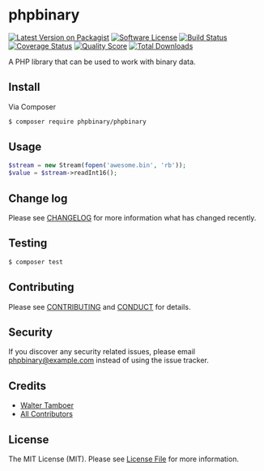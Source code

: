 # phpbinary

[![Latest Version on Packagist][ico-version]][link-packagist]
[![Software License][ico-license]](LICENSE.md)
[![Build Status][ico-travis]][link-travis]
[![Coverage Status][ico-scrutinizer]][link-scrutinizer]
[![Quality Score][ico-code-quality]][link-code-quality]
[![Total Downloads][ico-downloads]][link-downloads]

A PHP library that can be used to work with binary data.

## Install

Via Composer

``` bash
$ composer require phpbinary/phpbinary
```

## Usage

``` php
$stream = new Stream(fopen('awesome.bin', 'rb'));
$value = $stream->readInt16();
```

## Change log

Please see [CHANGELOG](CHANGELOG.md) for more information what has changed recently.

## Testing

``` bash
$ composer test
```

## Contributing

Please see [CONTRIBUTING](CONTRIBUTING.md) and [CONDUCT](CONDUCT.md) for details.

## Security

If you discover any security related issues, please email phpbinary@example.com instead of using the issue tracker.

## Credits

- [Walter Tamboer][link-author]
- [All Contributors][link-contributors]

## License

The MIT License (MIT). Please see [License File](LICENSE.md) for more information.

[ico-version]: https://img.shields.io/packagist/v/phpbinary/phpbinary.svg?style=flat-square
[ico-license]: https://img.shields.io/badge/license-MIT-brightgreen.svg?style=flat-square
[ico-travis]: https://img.shields.io/travis/phpbinary/phpbinary/master.svg?style=flat-square
[ico-scrutinizer]: https://img.shields.io/scrutinizer/coverage/g/phpbinary/phpbinary.svg?style=flat-square
[ico-code-quality]: https://img.shields.io/scrutinizer/g/phpbinary/phpbinary.svg?style=flat-square
[ico-downloads]: https://img.shields.io/packagist/dt/phpbinary/phpbinary.svg?style=flat-square

[link-packagist]: https://packagist.org/packages/phpbinary/phpbinary
[link-travis]: https://travis-ci.org/phpbinary/phpbinary
[link-scrutinizer]: https://scrutinizer-ci.com/g/phpbinary/phpbinary/code-structure
[link-code-quality]: https://scrutinizer-ci.com/g/phpbinary/phpbinary
[link-downloads]: https://packagist.org/packages/phpbinary/phpbinary
[link-author]: https://github.com/waltertamboer
[link-contributors]: ../../contributors

